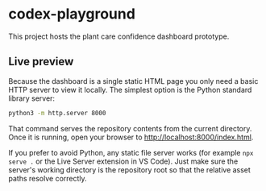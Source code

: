 # codex-playground

This project hosts the plant care confidence dashboard prototype.

## Live preview

Because the dashboard is a single static HTML page you only need a basic HTTP
server to view it locally. The simplest option is the Python standard library
server:

```bash
python3 -m http.server 8000
```

That command serves the repository contents from the current directory. Once
it is running, open your browser to <http://localhost:8000/index.html>.

If you prefer to avoid Python, any static file server works (for example
`npx serve .` or the Live Server extension in VS Code). Just make sure the
server's working directory is the repository root so that the relative asset
paths resolve correctly.
